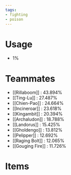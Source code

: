 ```yaml
---
tags:
- fighting
- poison
---
```

# Usage
- 1%
# Teammates
- [[Rillaboom]] : 43.894%
- [[Ting-Lu]] : 27.487%
- [[Chien-Pao]] : 24.664%
- [[Incineroar]] : 23.618%
- [[Kingambit]] : 20.394%
- [[Archaludon]] : 18.788%
- [[Landorus]] : 15.425%
- [[Gholdengo]] : 13.812%
- [[Pelipper]] : 12.692%
- [[Raging Bolt]] : 12.065%
- [[Gouging Fire]] : 11.726%
# Items